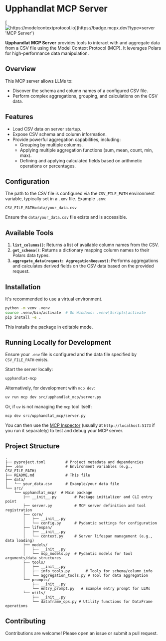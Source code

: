 # Upphandlat MCP Server

[![https://modelcontextprotocol.io](https://badge.mcpx.dev?type=server 'MCP Server')](https://modelcontextprotocol.io)

**Upphandlat MCP Server** provides tools to interact with and aggregate data from a CSV file using the Model Context Protocol (MCP). It leverages Polars for high-performance data manipulation.

## Overview

This MCP server allows LLMs to:
- Discover the schema and column names of a configured CSV file.
- Perform complex aggregations, grouping, and calculations on the CSV data.

## Features
- Load CSV data on server startup.
- Expose CSV schema and column information.
- Provide powerful aggregation capabilities, including:
    - Grouping by multiple columns.
    - Applying multiple aggregation functions (sum, mean, count, min, max).
    - Defining and applying calculated fields based on arithmetic operations or percentages.

## Configuration
The path to the CSV file is configured via the `CSV_FILE_PATH` environment variable, typically set in a `.env` file.
Example `.env`:
```
CSV_FILE_PATH=data/your_data.csv
```
Ensure the `data/your_data.csv` file exists and is accessible.

## Available Tools
1.  **`list_columns()`**: Returns a list of available column names from the CSV.
2.  **`get_schema()`**: Returns a dictionary mapping column names to their Polars data types.
3.  **`aggregate_data(request: AggregationRequest)`**: Performs aggregations and calculates derived fields on the CSV data based on the provided request.

## Installation

It's recommended to use a virtual environment.

```bash
python -m venv .venv
source .venv/bin/activate  # On Windows: .venv\Scripts\activate
pip install -e .
```
This installs the package in editable mode.

## Running Locally for Development

Ensure your `.env` file is configured and the data file specified by `CSV_FILE_PATH` exists.

Start the server locally:
```bash
upphandlat-mcp
```
Alternatively, for development with `mcp dev`:
```bash
uv run mcp dev src/upphandlat_mcp/server.py
```
Or, if `uv` is not managing the `mcp` tool itself:
```bash
mcp dev src/upphandlat_mcp/server.py
```

You can then use the [MCP Inspector](https://github.com/modelcontextprotocol/inspector) (usually at `http://localhost:5173` if you run it separately) to test and debug your MCP server.

## Project Structure
```
.
├── pyproject.toml         # Project metadata and dependencies
├── .env                   # Environment variables (e.g., CSV_FILE_PATH)
├── README.md              # This file
├── data/
│   └── your_data.csv      # Example/your data file
└── src/
    └── upphandlat_mcp/  # Main package
        ├── __init__.py        # Package initializer and CLI entry point
        ├── server.py          # MCP server definition and tool registration
        ├── core/
        │   ├── __init__.py
        │   └── config.py      # Pydantic settings for configuration
        ├── lifespan/
        │   ├── __init__.py
        │   └── context.py     # Server lifespan management (e.g., data loading)
        ├── models/
        │   ├── __init__.py
        │   └── mcp_models.py  # Pydantic models for tool arguments/data structures
        ├── tools/
        │   ├── __init__.py
        │   ├── info_tools.py       # Tools for schema/column info
        │   └── aggregation_tools.py # Tool for data aggregation
        └── prompts/
            ├── __init__.py
            └── entry_prompt.py   # Example entry prompt for LLMs
        └── utils/
            ├── __init__.py
            └── dataframe_ops.py # Utility functions for DataFrame operations
```

## Contributing
Contributions are welcome! Please open an issue or submit a pull request.